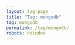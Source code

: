 ```yaml
---
layout: tag-page
title: "Tag: mongodb"
tag: mongodb
permalink: /tag/mongodb/
robots: noindex
---
```

